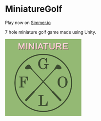 # MiniatureGolf
Play now on [Simmer.io](https://simmer.io/@KHe1004/miniaturegolf)

7 hole miniature golf game made using Unity.

<img src="https://github.com/KHe48200/MiniatureGolf/blob/main/Assets/Images/MiniatureGolfLogo.png" width="250">